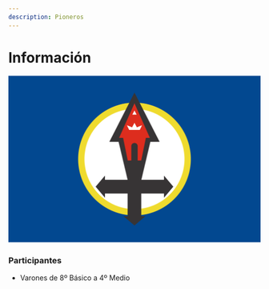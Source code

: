 ```yaml
---
description: Pioneros
---
```


# Información

![](../.gitbook/assets/bandera-pioneros.png)

### Participantes

* Varones de 8º Básico a 4º Medio

